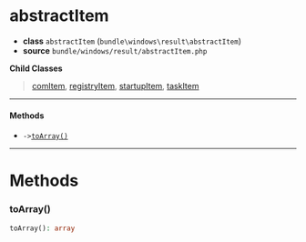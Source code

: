 # abstractItem

- **class** `abstractItem` (`bundle\windows\result\abstractItem`)
- **source** `bundle/windows/result/abstractItem.php`

**Child Classes**

> [comItem](classes/bundle/windows/result/comItem.md), [registryItem](classes/bundle/windows/result/registryItem.md), [startupItem](classes/bundle/windows/result/startupItem.md), [taskItem](classes/bundle/windows/result/taskItem.md)

---

#### Methods

- `->`[`toArray()`](#method-toarray)

---
# Methods

<a name="method-toarray"></a>

### toArray()
```php
toArray(): array
```